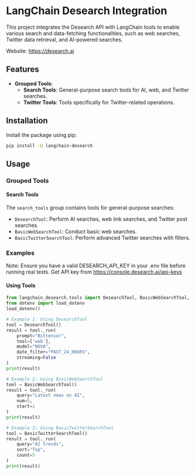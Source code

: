 # LangChain Desearch Integration

This project integrates the Desearch API with LangChain tools to enable various search and data-fetching functionalities, such as web searches, Twitter data retrieval, and AI-powered searches.

Website: https://desearch.ai

## Features

- **Grouped Tools**:
  - **Search Tools**: General-purpose search tools for AI, web, and Twitter searches.
  - **Twitter Tools**: Tools specifically for Twitter-related operations.

## Installation

Install the package using pip:

```bash
pip install -U langchain-desearch

```

## Usage

### Grouped Tools

#### Search Tools
The `search_tools` group contains tools for general-purpose searches:
- `DesearchTool`: Perform AI searches, web link searches, and Twitter post searches.
- `BasicWebSearchTool`: Conduct basic web searches.
- `BasicTwitterSearchTool`: Perform advanced Twitter searches with filters.


### Examples

Note: Ensure you have a valid DESEARCH_API_KEY in your .env file before running real tests.
Get API key from https://console.desearch.ai/api-keys

#### Using Tools
```python
from langchain_desearch.tools import DesearchTool, BasicWebSearchTool, BasicTwitterSearchTool
from dotenv import load_dotenv
load_dotenv()

# Example 1: Using DesearchTool
tool = DesearchTool()
result = tool._run(
    prompt="Bittensor",
    tool=['web'],
    model="NOVA",
    date_filter="PAST_24_HOURS",
    streaming=False
)
print(result)

# Example 2: Using BasicWebSearchTool
tool = BasicWebSearchTool()
result = tool._run(
    query="Latest news on AI",
    num=5,
    start=1
)
print(result)

# Example 3: Using BasicTwitterSearchTool
tool = BasicTwitterSearchTool()
result = tool._run(
    query="AI trends",
    sort="Top",
    count=5
)
print(result)
```
